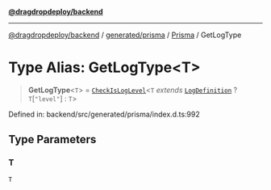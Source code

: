 [**@dragdropdeploy/backend**](../../../../../README.md)

***

[@dragdropdeploy/backend](../../../../../README.md) / [generated/prisma](../../../README.md) / [Prisma](../README.md) / GetLogType

# Type Alias: GetLogType\<T\>

> **GetLogType**\<`T`\> = [`CheckIsLogLevel`](CheckIsLogLevel.md)\<`T` *extends* [`LogDefinition`](LogDefinition.md) ? `T`\[`"level"`\] : `T`\>

Defined in: backend/src/generated/prisma/index.d.ts:992

## Type Parameters

### T

`T`
